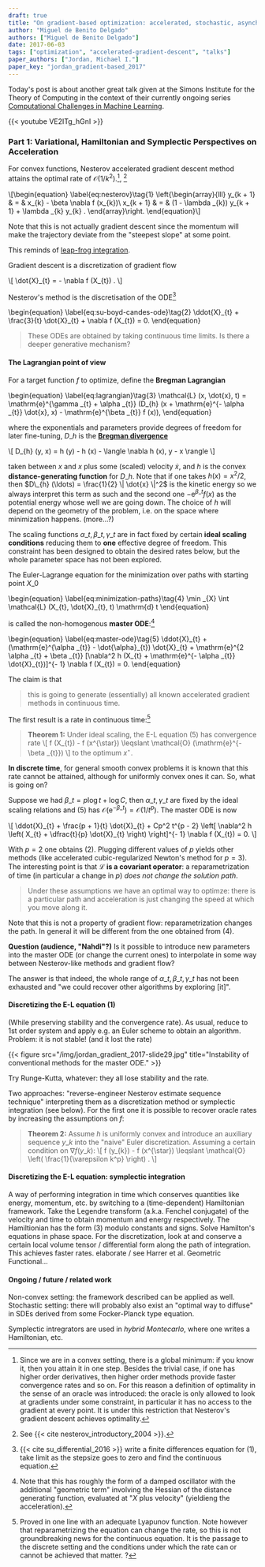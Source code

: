 ```yaml
---
draft: true
title: "On gradient-based optimization: accelerated, stochastic, asynchronous, distributed"
author: "Miguel de Benito Delgado"
authors: ["Miguel de Benito Delgado"]
date: 2017-06-03
tags: ["optimization", "accelerated-gradient-descent", "talks"]
paper_authors: ["Jordan, Michael I."]
paper_key: "jordan_gradient-based_2017"
---
```


Today's post is about another great talk given at the Simons Institute
for the Theory of Computing in the context of their currently ongoing
series
[Computational Challenges in Machine Learning](https://simons.berkeley.edu/workshops/machinelearning2017-3).

{{< youtube VE2ITg_hGnI >}}

### Part 1: Variational, Hamiltonian and Symplectic Perspectives on Acceleration

For convex functions, Nesterov accelerated gradient descent method attains the 
optimal rate of $\mathcal{O} (1 / k^2)$.[^1], [^2]

\\[\begin{equation}
  \label{eq:nesterov}\tag{1} \left\{\begin{array}{lll}
    y\_{k + 1} & = & x\_{k} - \beta \nabla f (x\_{k})\\
    x\_{k + 1} & = & (1 - \lambda \_{k}) y\_{k + 1} + \lambda \_{k} y\_{k} .
  \end{array}\right.
\end{equation}\\]

Note that this is not actually gradient descent since the momentum will make 
the trajectory deviate from the "steepest slope" at some point.

This reminds of [leap-frog integration](https://en.wikipedia.org/wiki/Leapfrog_integration).

Gradient descent is a discretization of gradient flow

\\[ \dot{X}\_{t} = - \nabla f (X\_{t}) . \\]

Nesterov's method is the discretisation of the ODE[^3]

\begin{equation}
  \label{eq:su-boyd-candes-ode}\tag{2} \ddot{X}\_{t} + \frac{3}{t} 
  \dot{X}\_{t} + \nabla f (X\_{t}) = 0.
\end{equation}

> These ODEs are obtained by taking continuous time limits. Is there a deeper 
> generative mechanism?



#### The Lagrangian point of view

For a target function $f$ to optimize, define the **Bregman Lagrangian**

\begin{equation}
  \label{eq:lagrangian}\tag{3} \mathcal{L} (x, \dot{x}, t) =
  \mathrm{e}^{\gamma \_{t} + \alpha \_{t}}  (D\_{h} (x + \mathrm{e}^{- \alpha
  \_{t}}  \dot{x}, x) - \mathrm{e}^{\beta \_{t}} f (x)),
\end{equation}

where the exponentials and parameters provide degrees of freedom for later 
fine-tuning, $D\_{h}$ is the [**Bregman 
divergence**](https://en.wikipedia.org/wiki/Bregman_divergence)

\\[ D\_{h} (y, x) = h (y) - h (x) - \langle \nabla h (x), y - x \rangle \\]

taken between $x$ and $x$ plus some (scaled) velocity $\dot{x}$, and $h$ is 
the convex **distance-generating function** for $D\_{h}$. Note that if one 
takes $h (x) = x^2 / 2$, then $D\_{h} (\ldots) = \frac{1}{2}  \| \dot{x} \|^2$ 
is the kinetic energy so we always interpret this term as such and the second 
one $- \mathrm{e}^{\beta \_{t}} f (x)$ as the potential energy whose well we 
are going down. The choice of $h$ will depend on the geometry of the problem, 
i.e. on the space where minimization happens. (more...?)

The scaling functions $\alpha \_{t}, \beta \_{t}, \gamma \_{t}$ are in fact 
fixed by certain **ideal scaling conditions** reducing them to **one** 
effective degree of freedom. This constraint has been designed to obtain the 
desired rates below, but the whole parameter space has not been explored.

The Euler-Lagrange equation for the minimization over paths with starting 
point $X\_{0}$

\begin{equation}
  \label{eq:minimization-paths}\tag{4} \min \_{X}  \int \mathcal{L} (X\_{t},
  \dot{X}\_{t}, t) \mathrm{d} t
\end{equation}

is called the non-homogenous **master ODE**:[^4]

\begin{equation}
  \label{eq:master-ode}\tag{5} \ddot{X}\_{t} + (\mathrm{e}^{\alpha \_{t}} -
  \dot{\alpha}\_{t})  \dot{X}\_{t} + \mathrm{e}^{2 \alpha \_{t} + \beta \_{t}}
  [\nabla^2 h (X\_{t} + \mathrm{e}^{- \alpha \_{t}}  \dot{X}\_{t})]^{- 1}
  \nabla f (X\_{t}) = 0.
\end{equation}

The claim is that

> this is going to generate (essentially) all known accelerated gradient methods 
> in continuous time.


The first result is a rate in continuous time:[^5]

> **Theorem 1:** Under ideal scaling, the E-L equation (5) has convergence rate
> \\[ f (X\_{t}) - f (x^{\star}) \leqslant \mathcal{O} (\mathrm{e}^{- \beta
>    \_{t}}) \\]
> to the optimum $x^{\star}$.



**In discrete time**, for general smooth convex problems it is known that this 
rate cannot be attained, although for uniformly convex ones it can. So, what is 
going on?

Suppose we had $\beta \_{t} = p \log t + \log C$, then $\alpha \_{t}, \gamma 
\_{t}$ are fixed by the ideal scaling relations and (5) has $\mathcal{O} 
(\mathrm{e}^{- \beta \_{t}}) =\mathcal{O} (1 / t^p)$. The master ODE is now

\\[ \ddot{X}\_{t} + \frac{p + 1}{t}  \dot{X}\_{t} + Cp^2 t^{p - 2}  \left[
   \nabla^2 h \left( X\_{t} + \dfrac{t}{p}  \dot{X}\_{t} \right) \right]^{- 1}
   \nabla f (X\_{t}) = 0. \\]

With $p = 2$ one obtains (2). Plugging different values of $p$ yields other 
methods (like accelerated cubic-regularized Newton's method for $p = 3$). The 
interesting point is that **$\mathcal{L}$ is a covariant operator**: a 
reparametrization of time (in particular a change in $p$) *does not change the 
solution path*.

> Under these assumptions we have an optimal way to optimze: there is a 
> particular path and acceleration is just changing the speed at which you move 
> along it.


Note that this is not a property of gradient flow: reparametrization changes 
the path. In general it will be different from the one obtained from (4).

**Question (audience, "Nahdi"?)** Is it possible to introduce new
parameters into the master ODE (or change the current ones) to
interpolate in some way between Nesterov-like methods and gradient
flow?

The answer is that indeed, the whole range of $\alpha \_{t}, \beta \_{t}, 
\gamma \_{t}$ has not been exhausted and "we could recover other algorithms by 
exploring [it]".

#### Discretizing the E-L equation (1)

(While preserving stability and the convergence rate). As usual, reduce to 1st 
order system and apply e.g. an Euler scheme to obtain an algorithm. Problem: it 
is not stable! (and it lost the rate)

{{< figure src="/img/jordan_gradient_2017-slide29.jpg"
           title="Instability of conventional methods for the master ODE." >}}

Try Runge-Kutta, whatever: they all lose stability and the rate.

Two approaches: "reverse-engineer Nesterov estimate sequence
technique" interpreting them as a discretization method or symplectic
integration (see below). For the first one it is possible to recover
oracle rates by increasing the assumptions on $f$:

> **Theorem 2:** Assume $h$ is uniformly convex and introduce an auxiliary 
> sequence $y\_{k}$ into the "naive" Euler discretization. Assuming a certain 
> condition on $\nabla f (y\_{k})$:
> \\[ f (y\_{k}) - f (x^{\star}) \leqslant \mathcal{O} \left(
>   \frac{1}{\varepsilon k^p} \right) . \\]

#### Discretizing the E-L equation: symplectic integration

A way of performing integration in time which conserves quantities like 
energy, momentum, etc. by switching to a (time-dependent) Hamiltonian 
framework. Take the Legendre transform (a.k.a. Fenchel conjugate) of the 
velocity and time to obtain momentum and energy respectively. The Hamiltionian 
has the form (3) modulo constants and signs. Solve Hamilton's equations in 
phase space. For the discretization, look at and conserve a certain local 
volume tensor / differential form along the path of integration. This achieves 
faster rates. elaborate / see Harrer et al. Geometric Functional...

#### Ongoing / future / related work

Non-convex setting: the framework described can be applied as well. Stochastic 
setting: there will probably also exist an "optimal way to diffuse" in SDEs 
derived from some Focker-Planck type equation.

Symplectic intregrators are used in *hybrid Montecarlo*, where one writes a 
Hamiltonian, etc.




[^1]: Since we are in a convex setting, there is a global minimum: if you know it, then you attain it in one step. Besides the trivial case, if one has higher order derivatives, then higher order methods provide faster convergence rates and so on. For this reason a definition of optimality in the sense of an oracle was introduced: the oracle is only allowed to look at gradients under some constraint, in particular it has no access to the gradient at every point. It is under this restriction that Nesterov's gradient descent achieves optimality.
[^2]: See {{< cite nesterov_introductory_2004 >}}.
[^3]: {{< cite su_differential_2016 >}} write a finite differences equation for (1), take limit as the stepsize goes to zero and find the continuous equation. 
[^4]: Note that this has roughly the form of a damped oscillator with the additional "geometric term" involving the Hessian of the distance generating function, evaluated at "$X$ plus velocity" (yieldieng the acceleration).
[^5]: Proved in one line with an adequate Lyapunov function. Note however that reparametrizing the equation can change the rate, so this is not groundbreaking news for the continuous equation. It is the passage to the discrete setting and the conditions under which the rate can or cannot be achieved that matter. ?
